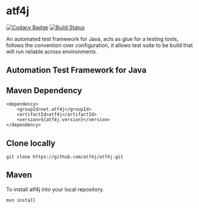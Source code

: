 # atf4j
[![Codacy Badge](https://api.codacy.com/project/badge/Grade/9689b2cfb86e4d5a934e031decb1f1ac)](https://www.codacy.com/app/Martin-Spamer/atf4j?utm_source=github.com&amp;utm_medium=referral&amp;utm_content=atf4j/atf4j&amp;utm_campaign=Badge_Grade)
[![Build Status](https://travis-ci.org/atf4j/atf4j.svg?branch=master)](https://travis-ci.org/atf4j/atf4j)

An automated test framework for Java, acts as glue for a testing tools, follows the convention over configuration, it allows test suite to be build that will run reliable across environments.

## Automation Test Framework for Java

## Maven Dependency

	<dependency>
		<groupId>net.atf4j</groupId>
		<artifactId>atf4j</artifactId>
		<version>${atf4j.version}</version>
	</dependency>

## Clone locally

	git clone https://github.com/atf4j/atf4j.git

## Maven

To install atf4j into your local repository.

	mvn install

